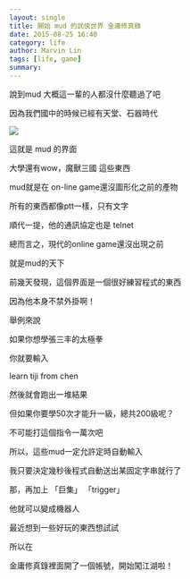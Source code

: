 ```yaml
---
layout: single
title: 開始 mud 的武俠世界 金庸修真錄
date: 2015-08-25 16:40
category: life
author: Marvin Lin
tags: [life, game]
summary: 
---
```


說到mud 大概這一輩的人都沒什麼聽過了吧

  

因為我們國中的時候已經有天堂、石器時代

[![](http://3.bp.blogspot.com/-Zjt3awbuAno/VdguOwfZWdI/AAAAAAAAQJY/z9wZZNP-xRw/s400/ScreenHunter_1062%2BAug.%2B22%2B17.08.jpg)](http://3.bp.blogspot.com/-Zjt3awbuAno/VdguOwfZWdI/AAAAAAAAQJY/z9wZZNP-xRw/s1600/ScreenHunter_1062%2BAug.%2B22%2B17.08.jpg)

這就是 mud 的界面

  

大學還有wow，魔獸三國 這些東西

  

mud就是在 on-line game還沒圖形化之前的產物

  

所有的東西都像ptt一樣，只有文字

  
  

順代一提，他的通訊協定也是 telnet

  

  

總而言之，現代的online game還沒出現之前

  

就是mud的天下

  

前幾天發現，這個界面是一個很好練習程式的東西

  

因為他本身不禁外掛啊！

  

舉例來說

  

如果你想學張三丰的太極拳

  

你就要輸入

  

learn tiji from chen

  

然後就會跑出一堆結果

  

但如果你要學50次才能升一級，總共200級呢？

  

不可能打這個指令一萬次吧

  

所以，這些mud一定允許定時自動輸入

  

我只要決定幾秒後程式自動送出某固定字串就行了

那，再加上 「巨集」 「trigger」

  

他就可以變成機器人

  

最近想到一些好玩的東西想試試

  

所以在

  

  

金庸修真錄裡面開了一個帳號，開始闖江湖啦！